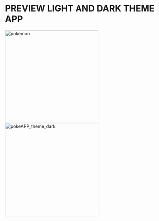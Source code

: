 # PREVIEW LIGHT AND DARK THEME APP 
<img src="https://github.com/user-attachments/assets/7a6c909c-51fe-4051-9a4c-79d842ace40e" alt="pokemon" width="300" />
<img src="https://github.com/user-attachments/assets/e7a7a6c0-4cd5-474a-b3f1-36f42125aced" alt="pokeAPP_theme_dark" width="300" />
